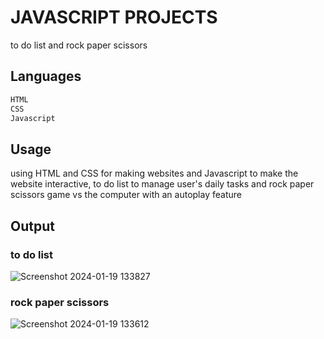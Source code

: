 # JAVASCRIPT PROJECTS
to do list and 
rock paper scissors
## Languages
```bash
HTML
CSS
Javascript
```
## Usage 
using HTML and CSS for making websites and Javascript to make the website interactive, to do list to manage user's daily tasks and rock paper scissors game vs the computer with an autoplay feature

## Output 
### to do list
![Screenshot 2024-01-19 133827](https://github.com/ibj21/javascript-projects/assets/154955779/f1b65eab-19d9-40ac-a99d-2640bb3289bf)
### rock paper scissors 
![Screenshot 2024-01-19 133612](https://github.com/ibj21/javascript-projects/assets/154955779/58d3b87e-edeb-4d9d-a123-2bc0bf766f7c)
